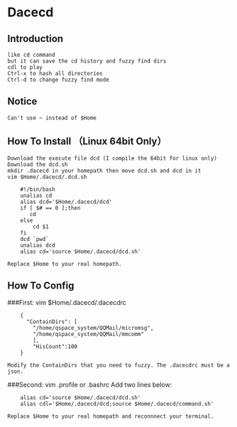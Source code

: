 # Dacecd
## Introduction
    like cd command
    but it can save the cd history and fuzzy find dirs
    cdl to play
    Ctrl-x to hash all directories
    Ctrl-d to change fuzzy find mode
    
## Notice
    Can't use ~ instead of $Home
    
## How To Install （Linux 64bit Only）
    Download the execute file dcd (I compile the 64bit for linux only)
    Download the dcd.sh 
    mkdir .dacecd in your homepath then move dcd.sh and dcd in it
    vim $Home/.dacecd/.dcd.sh
    
        #!/bin/bash
        unalias cd
        alias dcd='$Home/.dacecd/dcd'
        if [ $# == 0 ];then
           cd
        else
            cd $1
        fi
        dcd `pwd`
        unalias dcd
        alias cd='source $Home/.dacecd/dcd.sh'

    Replace $Home to your real homepath.
    
## How To Config

###First:
    vim $Home/.dacecd/.dacecdrc

        {
          "ContainDirs": [
            "/home/qspace_system/QQMail/micromsg",
            "/home/qspace_system/QQMail/mmcomm"
            ],
            "HisCount":100
        }

    Modify the ContainDirs that you need to fuzzy. The .dacecdrc must be a json.
###Second:
    vim .profile or .bashrc
    Add two lines below:
    
        alias cd='source $Home/.dacecd/dcd.sh'
        alias cdl='$Home/.dacecd/dcd;source $Home/.dacecd/command.sh'
        
    Replace $Home to your real homepath and reconnnect your terminal.
